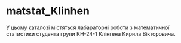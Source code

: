# matstat_Klinhen
У цьому каталозі містяться лабараторні роботи з математичної
статистики студента групи КН-24-1 Клінгена Кирила Вікторовича.
